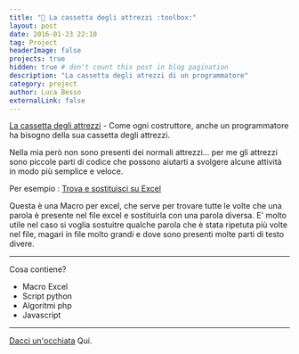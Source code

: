 ```yaml
---
title: "🧰 La cassetta degli attrezzi :toolbox:"
layout: post
date: 2016-01-23 22:10
tag: Project
headerImage: false
projects: true
hidden: true # don't count this post in blog pagination
description: "La cassetta degli atrezzi di un programmatore"
category: project
author: Luca Besso
externalLink: false
---
```


[La cassetta degli attrezzi](https://github.com/Liiuc/ToolBox) - Come ogni costruttore, anche un programmatore ha bisogno della sua cassetta degli attrezzi.

Nella mia però non sono presenti dei normali attrezzi... per me gli attrezzi sono piccole parti di codice che possono aiutarti a svolgere alcune attività in modo più semplice e veloce. 

Per esempio : [Trova e sostituisci su Excel](https://github.com/Liiuc/ToolBox/blob/main/Macro/macro%20trova%20e%20sostituisci%20EXCEL.txt) 

Questa è una Macro per excel, che serve per trovare tutte le volte che una parola è presente nel file excel e sostituirla con una parola diversa. 
E' molto utile nel caso si voglia sostuitre qualche parola che è stata ripetuta più volte nel file, magari in file molto grandi e dove sono presenti molte parti di testo divere. 


---

Cosa contiene?

- Macro Excel
- Script python
- Algoritmi php
- Javascript
---

[Dacci un'occhiata](https://github.com/Liiuc/ToolBox) Qui.
